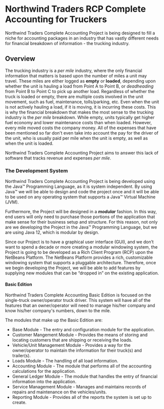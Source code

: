 # Northwind Traders RCP Complete Accounting for Truckers
Northwind Traders Complete Accounting Project is being designed to fill a niche for accounting packages in an industry that has vastly
different needs for financial breakdown of information - the trucking industry.

## Overview
The trucking industry is a *per mile* industry, where the only financial information that matters is based upon the number of miles a 
unit may travel. These miles are either logged as __empty__ or __loaded__, depending upon whether the unit is hauling a load from 
Point A to Point B, or *deadheading* from Point B to Point C to pick up another load. Regardless of whether the truck is loaded or 
empty, there are multiple costs involved in the unit movement, such as fuel, maintenance, tolls/parking, etc. Even when the unit is 
not actively hauling a load, if it is moving, it is incurring these costs. This is why the financial breakdown that makes the most 
sense to the trucking industry is the *per mile* breakdown. While empty, units typically get higher fuel economy and lower maintenance 
costs than when loaded. However, every mile moved costs the company money. All of the expenses that have been mentioned so far don't 
even take into account the pay for the driver of the unit, who is usually paid per mile when the unit is empty, as well as when the 
unit is loaded.

Northwind Traders Complete Accounting Project aims to answer this lack of software that tracks revenue and expenses *per mile*.

### The Development System
Northwind Traders Complete Accounting Project is being developed using the Java&trade; Programming Language, as it is system 
independent.
By using Java&trade; we will be able to design and code the project once and it will be able to be used on any operating system that 
supports a Java&trade; Virtual Machine (JVM).

Furthermore, the Project will be designed in a __*modular*__ fashion. In this way, end users will only need to purchase those portions 
of the application that make sense for their business setup and structure. For this reason, not only are we developing the Project in 
the Java&trade; Programming Language, but we are using Java 12, which is modular by design.

Since our Project is to have a graphical user interface (GUI), and we don’t want to spend a decade or more creating a modular windowing system, the Project is going to be developed as a Rich Client Program (RCP) upon the NetBeans Platform. The NetBeans Platform provides a rich, customizable windowing system that supports a pluggable architecture. Therefore, once we begin developing the Project, we will be able to add features by supplying new modules that can be “dropped in” on the existing application.

#### Basic Edition
Northwind Traders Complete Accounting Basic Edition is focused on the single-truck owner/operator truck driver. This system will have 
all of the features that an owner/operator will need to manage his/her company and know his/her company's numbers, down to the mile.

The modules that make up the Basic Edition are:
* Base Module - The entry and configuration module for the application.
* Customer Mangement Module - Provides the means of storing and locating customers that are shipping or receiving the loads.
* Vehicle/Unit Management Module - Provides a way for the owner/operator to maintain the information for their truck(s) and trailer(s).
* Loads Module - The handling of all load information.
* Accounting Module - The module that performs all of the accounting calculations for the application.
* General Ledger Module - The module that handles the entry of financial information into the application.
* Service Management Module - Manages and maintains records of repairs and maintenance on the vehicles/units.
* Reporting Module - Provides all of the reports the system is set up to create.
